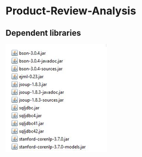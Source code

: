 # Product-Review-Analysis
## Dependent libraries
![image](https://github.com/Akshay-Kumar/Product-Review-Analysis/blob/master/libraries.JPG)

